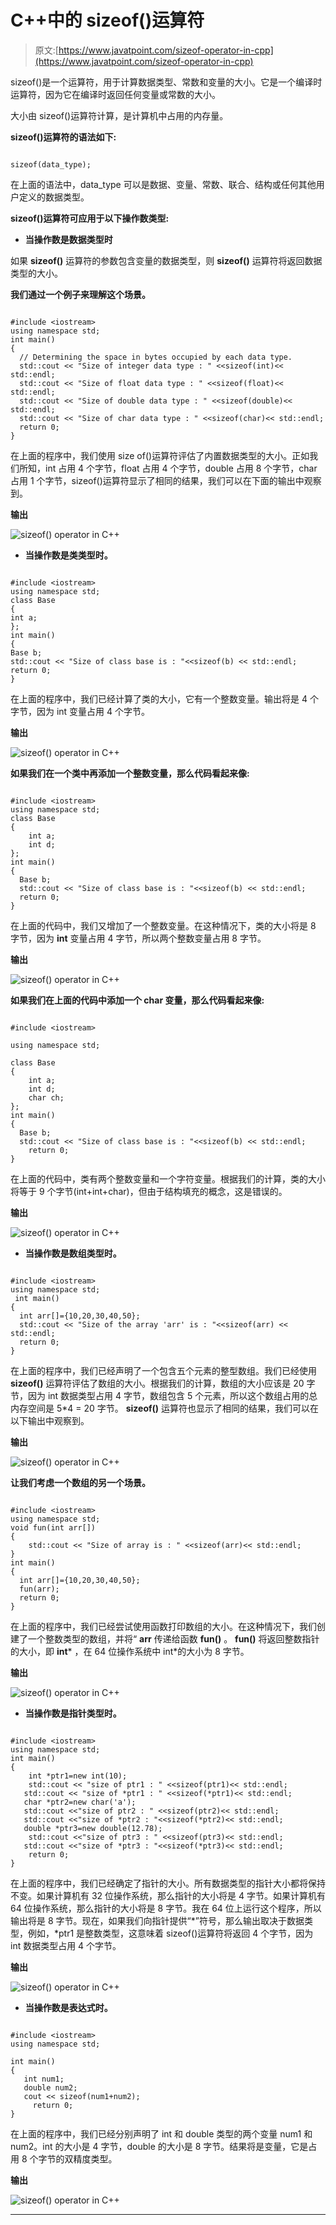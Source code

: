# C++中的 sizeof()运算符

> 原文:[https://www.javatpoint.com/sizeof-operator-in-cpp](https://www.javatpoint.com/sizeof-operator-in-cpp)

sizeof()是一个运算符，用于计算数据类型、常数和变量的大小。它是一个编译时运算符，因为它在编译时返回任何变量或常数的大小。

大小由 sizeof()运算符计算，是计算机中占用的内存量。

**sizeof()运算符的语法如下:**

```

sizeof(data_type);

```

在上面的语法中，data_type 可以是数据、变量、常数、联合、结构或任何其他用户定义的数据类型。

**sizeof()运算符可应用于以下操作数类型:**

*   **当操作数是数据类型时**

如果 **sizeof()** 运算符的参数包含变量的数据类型，则 **sizeof()** 运算符将返回数据类型的大小。

**我们通过一个例子来理解这个场景。**

```

#include <iostream>
using namespace std;
int main()
{
  // Determining the space in bytes occupied by each data type.
  std::cout << "Size of integer data type : " <<sizeof(int)<< std::endl;
  std::cout << "Size of float data type : " <<sizeof(float)<< std::endl;
  std::cout << "Size of double data type : " <<sizeof(double)<< std::endl;
  std::cout << "Size of char data type : " <<sizeof(char)<< std::endl;
  return 0;
}

```

在上面的程序中，我们使用 size of()运算符评估了内置数据类型的大小。正如我们所知，int 占用 4 个字节，float 占用 4 个字节，double 占用 8 个字节，char 占用 1 个字节，sizeof()运算符显示了相同的结果，我们可以在下面的输出中观察到。

**输出**

![sizeof() operator in C++](../Images/fe7f759812db948d2e1af2e615e1aa8a.png)

*   **当操作数是类类型时。**

```

#include <iostream>
using namespace std;
class Base
{
int a;
};
int main()
{
Base b;
std::cout << "Size of class base is : "<<sizeof(b) << std::endl;
return 0;
}

```

在上面的程序中，我们已经计算了类的大小，它有一个整数变量。输出将是 4 个字节，因为 int 变量占用 4 个字节。

**输出**

![sizeof() operator in C++](../Images/8d672fc136805fee25720d4c4e814111.png)

**如果我们在一个类中再添加一个整数变量，那么代码看起来像:**

```

#include <iostream>
using namespace std;
class Base
{
    int a;
    int d;
};
int main()
{
  Base b;
  std::cout << "Size of class base is : "<<sizeof(b) << std::endl;
  return 0;
}

```

在上面的代码中，我们又增加了一个整数变量。在这种情况下，类的大小将是 8 字节，因为 **int** 变量占用 4 字节，所以两个整数变量占用 8 字节。

**输出**

![sizeof() operator in C++](../Images/e1fb642cf6267c8f6cf739aaaf8b2cd9.png)

**如果我们在上面的代码中添加一个 char 变量，那么代码看起来像:**

```

#include <iostream>

using namespace std;

class Base
{
    int a;
    int d;
    char ch;
};
int main()
{
  Base b;
  std::cout << "Size of class base is : "<<sizeof(b) << std::endl;
    return 0;
}

```

在上面的代码中，类有两个整数变量和一个字符变量。根据我们的计算，类的大小将等于 9 个字节(int+int+char)，但由于结构填充的概念，这是错误的。

**输出**

![sizeof() operator in C++](../Images/023f7a762981f6df50a4a7759a7ed1ea.png)

*   **当操作数是数组类型时。**

```

#include <iostream>
using namespace std;
 int main()
{
  int arr[]={10,20,30,40,50};
  std::cout << "Size of the array 'arr' is : "<<sizeof(arr) << std::endl;
  return 0;
}

```

在上面的程序中，我们已经声明了一个包含五个元素的整型数组。我们已经使用 **sizeof()** 运算符评估了数组的大小。根据我们的计算，数组的大小应该是 20 字节，因为 int 数据类型占用 4 字节，数组包含 5 个元素，所以这个数组占用的总内存空间是 5*4 = 20 字节。 **sizeof()** 运算符也显示了相同的结果，我们可以在以下输出中观察到。

**输出**

![sizeof() operator in C++](../Images/fac9d50f8f87126c0135414bb93014bf.png)

**让我们考虑一个数组的另一个场景。**

```

#include <iostream>
using namespace std;
void fun(int arr[])
{
    std::cout << "Size of array is : " <<sizeof(arr)<< std::endl;
}
int main()
{
  int arr[]={10,20,30,40,50};
  fun(arr);
  return 0;
}

```

在上面的程序中，我们已经尝试使用函数打印数组的大小。在这种情况下，我们创建了一个整数类型的数组，并将“ **arr** 传递给函数 **fun()** 。 **fun()** 将返回整数指针的大小，即 **int*** ，在 64 位操作系统中 int*的大小为 8 字节。

**输出**

![sizeof() operator in C++](../Images/444216ae2703eba1886ff98ed3141ab3.png)

*   **当操作数是指针类型时。**

```

#include <iostream>
using namespace std;
int main()
{
    int *ptr1=new int(10);
    std::cout << "size of ptr1 : " <<sizeof(ptr1)<< std::endl;                                                                                                                                                                                                                                
   std::cout << "size of *ptr1 : " <<sizeof(*ptr1)<< std::endl;
   char *ptr2=new char('a');
   std::cout <<"size of ptr2 : " <<sizeof(ptr2)<< std::endl;
   std::cout <<"size of *ptr2 : "<<sizeof(*ptr2)<< std::endl;
   double *ptr3=new double(12.78);
    std::cout <<"size of ptr3 : " <<sizeof(ptr3)<< std::endl;
   std::cout <<"size of *ptr3 : "<<sizeof(*ptr3)<< std::endl;
    return 0;
}

```

在上面的程序中，我们已经确定了指针的大小。所有数据类型的指针大小都将保持不变。如果计算机有 32 位操作系统，那么指针的大小将是 4 字节。如果计算机有 64 位操作系统，那么指针的大小将是 8 字节。我在 64 位上运行这个程序，所以输出将是 8 字节。现在，如果我们向指针提供“*”符号，那么输出取决于数据类型，例如，*ptr1 是整数类型，这意味着 sizeof()运算符将返回 4 个字节，因为 int 数据类型占用 4 个字节。

**输出**

![sizeof() operator in C++](../Images/fbe441e13b1e3d5092d4e3e5ab7e75e4.png)

*   **当操作数是表达式时。**

```

#include <iostream>
using namespace std;

int main()
{
   int num1;
   double num2;
   cout << sizeof(num1+num2);
     return 0;
}

```

在上面的程序中，我们已经分别声明了 int 和 double 类型的两个变量 num1 和 num2。int 的大小是 4 字节，double 的大小是 8 字节。结果将是变量，它是占用 8 个字节的双精度类型。

**输出**

![sizeof() operator in C++](../Images/3d081d3edf9699a042c6787e8da70371.png)

* * *